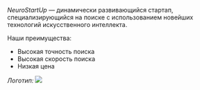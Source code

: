 *NeuroStartUp* — динамически развивающийся стартап, специализирующийся на поиске с использованием новейших технологий искусственного интеллекта. 

Наши преимущества:
* Высокая точность поиска
* Высокая скорость поиска
* Низкая цена

*Логотип:*
![](https://netology-code.github.io/git-homeworks/introduction/assets/logo.png)